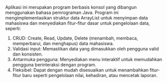 Aplikasi ini merupakan program berbasis konsol yang dibangun menggunakan bahasa pemrograman Java. Program ini mengimplementasikan struktur data ArrayList untuk menyimpan data mahasiswa dan menyediakan fitur-fitur dasar untuk pengelolaan data, seperti:

1. CRUD: Create, Read, Update, Delete (menambah, membaca, memperbarui, dan menghapus) data mahasiswa.
2. Validasi input: Memastikan data yang dimasukkan oleh pengguna valid dan konsisten.
3. Antarmuka pengguna: Menyediakan menu interaktif untuk memudahkan pengguna berinteraksi dengan program.
4. Fleksibel: Dapat dengan mudah disesuaikan untuk menambahkan fitur-fitur baru seperti pengelolaan nilai, kehadiran, atau mencetak laporan.
